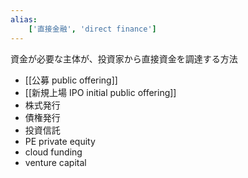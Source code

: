 ```yaml
---
alias:
    ['直接金融', 'direct finance']
---
```

資金が必要な主体が、投資家から直接資金を調達する方法
- [[公募 public offering]]
- [[新規上場 IPO initial public offering]]
- 株式発行
- 債権発行
- 投資信託
- PE private equity
- cloud funding
- venture capital